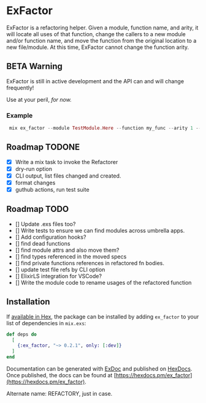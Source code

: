 # ExFactor

ExFactor is a refactoring helper. Given a module, function name, and arity, it will locate all uses of
that function, change the callers to a new module and/or function name, and move the function from the original location
to a new file/module. At this time, ExFactor cannot change the function arity.

## BETA Warning

ExFactor is still in active development and the API can and will change frequently!

Use at your peril, _for now._

### Example
```elixir
 mix ex_factor --module TestModule.Here --function my_func --arity 1 --target NewModule.Test
```

## Roadmap TODONE
  - [X] Write a mix task to invoke the Refactorer
  - [X] dry-run option
  - [X] CLI output, list files changed and created.
  - [X] format changes
  - [X] guthub actions, run test suite

## Roadmap TODO

  - [] Update .exs files too?
  - [] Write tests to ensure we can find modules across umbrella apps.
  - [] Add configuration hooks?
  - [] find dead functions
  - [] find module attrs and also move them?
  - [] find types referenced in the moved specs
  - [] find private functions references in refactored fn bodies.
  - [] update test file refs by CLI option
  - [] ElixirLS integration for VSCode?
  - [] Write the module code to rename usages of the refactored function

## Installation

If [available in Hex](https://hex.pm/docs/publish), the package can be installed
by adding `ex_factor` to your list of dependencies in `mix.exs`:

```elixir
def deps do
  [
    {:ex_factor, "~> 0.2.1", only: [:dev]}
  ]
end
```

Documentation can be generated with [ExDoc](https://github.com/elixir-lang/ex_doc)
and published on [HexDocs](https://hexdocs.pm). Once published, the docs can
be found at [https://hexdocs.pm/ex_factor](https://hexdocs.pm/ex_factor).

Alternate name:
  REFACTORY, just in case.